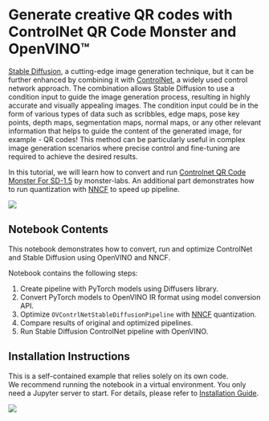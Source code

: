 # Generate creative QR codes with ControlNet QR Code Monster and OpenVINO™

[Stable Diffusion](https://github.com/CompVis/stable-diffusion), a cutting-edge image generation technique, but it can be further enhanced by combining it with [ControlNet](https://github.com/lllyasviel/ControlNet), a widely used control network approach. The combination allows Stable Diffusion to use a condition input to guide the image generation process, resulting in highly accurate and visually appealing images. The condition input could be in the form of various types of data such as scribbles, edge maps, pose key points, depth maps, segmentation maps, normal maps, or any other relevant information that helps to guide the content of the generated image, for example - QR codes! This method can be particularly useful in complex image generation scenarios where precise control and fine-tuning are required to achieve the desired results.

In this tutorial, we will learn how to convert and run [Controlnet QR Code Monster For SD-1.5](https://huggingface.co/monster-labs/control_v1p_sd15_qrcode_monster) by monster-labs. An additional part demonstrates how to run quantization with [NNCF](https://github.com/openvinotoolkit/nncf/) to speed up pipeline.

![](https://github.com/openvinotoolkit/openvino_notebooks/assets/76463150/1a5978c6-e7a0-4824-9318-a3d8f4912c47)

## Notebook Contents

This notebook demonstrates how to convert, run and optimize ControlNet and Stable Diffusion using OpenVINO and NNCF.

Notebook contains the following steps:
1. Create pipeline with PyTorch models using Diffusers library.
2. Convert PyTorch models to OpenVINO IR format using model conversion API.
3. Optimize `OVContrlNetStableDiffusionPipeline` with [NNCF](https://github.com/openvinotoolkit/nncf/) quantization.
4. Compare results of original and optimized pipelines.
5. Run Stable Diffusion ControlNet pipeline with OpenVINO.

## Installation Instructions

This is a self-contained example that relies solely on its own code.</br>
We recommend running the notebook in a virtual environment. You only need a Jupyter server to start.
For details, please refer to [Installation Guide](../../README.md).

<img referrerpolicy="no-referrer-when-downgrade" src="https://static.scarf.sh/a.png?x-pxid=5b5a4db0-7875-4bfb-bdbd-01698b5b1a77&file=notebooks/qrcode-monster/README.md" />
